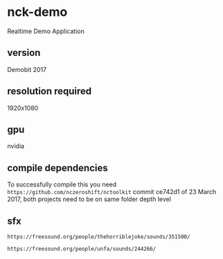 # nck-demo

Realtime Demo Application

## version

Demobit 2017

## resolution required

1920x1080

## gpu

nvidia

## compile dependencies

To successfully compile this you need `https://github.com/nczeroshift/nctoolkit` commit ce742d1 of 23 March 2017, both projects need to be on same folder depth level

## sfx

```https://freesound.org/people/thehorriblejoke/sounds/351500/```

```https://freesound.org/people/unfa/sounds/244266/```
